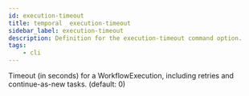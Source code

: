 ```yaml
---
id: execution-timeout
title: temporal  execution-timeout
sidebar_label: execution-timeout
description: Definition for the execution-timeout command option.
tags:
	- cli
---
```

Timeout (in seconds) for a WorkflowExecution, including retries and continue-as-new tasks. (default: 0)
